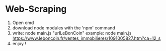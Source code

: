 # Web-Scraping

1. Open cmd
2. download node modules with the 'npm' command
3. write: node main.js "urlLeBonCoin"
    example: node main.js https://www.leboncoin.fr/ventes_immobilieres/1091005827.htm?ca=12_s
4. enjoy !
